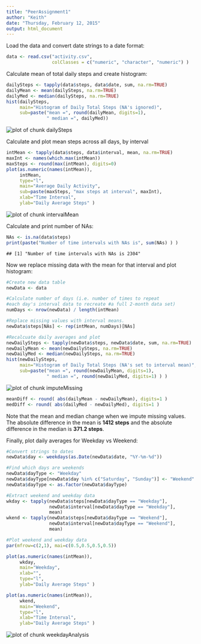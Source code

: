 ```yaml
---
title: "PeerAssignment1"
author: "Keith"
date: "Thursday, February 12, 2015"
output: html_document
---
```


Load the data and convert date strings to a date format:


```r
data <- read.csv("activity.csv",
                 colClasses = c("numeric", "character", "numeric") )
```

Calculate mean of total daily steps and create histogram:


```r
dailySteps <- tapply(data$steps, data$date, sum, na.rm=TRUE)
dailyMean <- mean(dailySteps, na.rm=TRUE)
dailyMed <- median(dailySteps, na.rm=TRUE)
hist(dailySteps,
     main="Histogram of Daily Total Steps (NA's ignored)",
     sub=paste("mean =", round(dailyMean, digits=1), 
               " median =", dailyMed))
```

![plot of chunk dailySteps](figure/dailySteps-1.png) 

Calculate and plot mean steps across all days, by interval


```r
intMean <- tapply(data$steps, data$interval, mean, na.rm=TRUE)
maxInt <- names(which.max(intMean))
maxSteps <- round(max(intMean), digits=0)
plot(as.numeric(names(intMean)),
     intMean,
     type="l",
     main="Average Daily Activity",
     sub=paste(maxSteps, "max steps at interval", maxInt),
     xlab="Time Interval",
     ylab="Daily Average Steps" )
```

![plot of chunk intervalMean](figure/intervalMean-1.png) 

Calculate and print number of NAs:


```r
NAs <- is.na(data$steps)
print(paste("Number of time intervals with NAs is", sum(NAs) ) )
```

```
## [1] "Number of time intervals with NAs is 2304"
```

Now we replace missing data with the mean for that interval and plot histogram:


```r
#Create new data table
newData <- data

#Calculate number of days (i.e. number of times to repeat 
#each day's interval data to recreate #a full 2-month data set)
numDays <- nrow(newData) / length(intMean)

#Replace missing values with interval means.
newData$steps[NAs] <- rep(intMean, numDays)[NAs]

#Recalcuate daily averages and plot
newDailySteps <- tapply(newData$steps, newData$date, sum, na.rm=TRUE)
newDailyMean <- mean(newDailySteps, na.rm=TRUE)
newDailyMed <- median(newDailySteps, na.rm=TRUE)
hist(newDailySteps,
     main="Histogram of Daily Total Steps (NA's set to interval mean)",
     sub=paste("mean =", round(newDailyMean, digits=1), 
               " median =", round(newDailyMed, digits=1) ) )
```

![plot of chunk imputeMissing](figure/imputeMissing-1.png) 

```r
meanDiff <- round( abs(dailyMean - newDailyMean), digits=1 )
medDiff <- round( abs(dailyMed - newDailyMed), digits=1 ) 
```

Note that the mean and median change when we impute missing values.  The absolute difference in the mean is **1412 steps** and the absolute difference in the median is **371.2 steps**.  

Finally, plot daily averages for Weekday vs Weekend:


```r
#Convert strings to dates
newData$day <- weekdays(as.Date(newData$date, "%Y-%m-%d"))

#Find which days are weekends
newData$dayType <- "Weekday"
newData$dayType[newData$day %in% c("Saturday", "Sunday")] <- "Weekend"
newData$dayType <- as.factor(newData$dayType)

#Extract weekend and weekday data
wkday <- tapply(newData$steps[newData$dayType == "Weekday"],
                newData$interval[newData$dayType == "Weekday"],
                mean)
wkend <- tapply(newData$steps[newData$dayType == "Weekend"],
                newData$interval[newData$dayType == "Weekend"],
                mean)

#Plot weekend and weekday data
par(mfrow=c(2,1), mai=c(0.5,0.5,0.5,0.5))

plot(as.numeric(names(intMean)),
     wkday,
     main="Weekday",
     xlab="",
     type="l",
     ylab="Daily Average Steps" )

plot(as.numeric(names(intMean)),
     wkend,
     main="Weekend",
     type="l",
     xlab="Time Interval",
     ylab="Daily Average Steps" )
```

![plot of chunk weekdayAnalysis](figure/weekdayAnalysis-1.png) 
